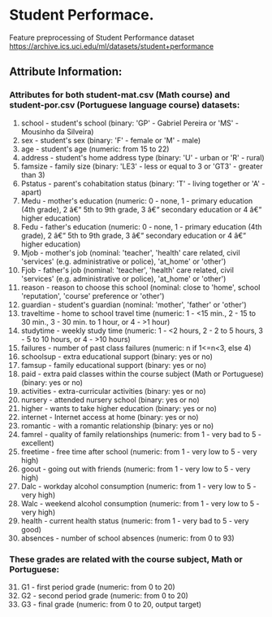 # Student Performace.
Feature preprocessing of Student Performance dataset
https://archive.ics.uci.edu/ml/datasets/student+performance

## Attribute Information:

### Attributes for both student-mat.csv (Math course) and student-por.csv (Portuguese language course) datasets: 
1. school - student's school (binary: 'GP' - Gabriel Pereira or 'MS' - Mousinho da Silveira) 
2. sex - student's sex (binary: 'F' - female or 'M' - male) 
3. age - student's age (numeric: from 15 to 22) 
4. address - student's home address type (binary: 'U' - urban or 'R' - rural) 
5. famsize - family size (binary: 'LE3' - less or equal to 3 or 'GT3' - greater than 3) 
6. Pstatus - parent's cohabitation status (binary: 'T' - living together or 'A' - apart) 
7. Medu - mother's education (numeric: 0 - none, 1 - primary education (4th grade), 2 â€“ 5th to 9th grade, 3 â€“ secondary education or 4 â€“ higher education) 
8. Fedu - father's education (numeric: 0 - none, 1 - primary education (4th grade), 2 â€“ 5th to 9th grade, 3 â€“ secondary education or 4 â€“ higher education) 
9. Mjob - mother's job (nominal: 'teacher', 'health' care related, civil 'services' (e.g. administrative or police), 'at_home' or 'other') 
10. Fjob - father's job (nominal: 'teacher', 'health' care related, civil 'services' (e.g. administrative or police), 'at_home' or 'other') 
11. reason - reason to choose this school (nominal: close to 'home', school 'reputation', 'course' preference or 'other') 
12. guardian - student's guardian (nominal: 'mother', 'father' or 'other') 
13. traveltime - home to school travel time (numeric: 1 - <15 min., 2 - 15 to 30 min., 3 - 30 min. to 1 hour, or 4 - >1 hour) 
14. studytime - weekly study time (numeric: 1 - <2 hours, 2 - 2 to 5 hours, 3 - 5 to 10 hours, or 4 - >10 hours) 
15. failures - number of past class failures (numeric: n if 1<=n<3, else 4) 
16. schoolsup - extra educational support (binary: yes or no) 
17. famsup - family educational support (binary: yes or no) 
18. paid - extra paid classes within the course subject (Math or Portuguese) (binary: yes or no) 
19. activities - extra-curricular activities (binary: yes or no) 
20. nursery - attended nursery school (binary: yes or no) 
21. higher - wants to take higher education (binary: yes or no) 
22. internet - Internet access at home (binary: yes or no) 
23. romantic - with a romantic relationship (binary: yes or no) 
24. famrel - quality of family relationships (numeric: from 1 - very bad to 5 - excellent) 
25. freetime - free time after school (numeric: from 1 - very low to 5 - very high) 
26. goout - going out with friends (numeric: from 1 - very low to 5 - very high) 
27. Dalc - workday alcohol consumption (numeric: from 1 - very low to 5 - very high) 
28. Walc - weekend alcohol consumption (numeric: from 1 - very low to 5 - very high) 
29. health - current health status (numeric: from 1 - very bad to 5 - very good) 
30. absences - number of school absences (numeric: from 0 to 93) 

### These grades are related with the course subject, Math or Portuguese: 
31. G1 - first period grade (numeric: from 0 to 20) 
31. G2 - second period grade (numeric: from 0 to 20) 
32. G3 - final grade (numeric: from 0 to 20, output target)
